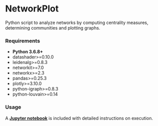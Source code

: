 # NetworkPlot

Python script to analyze networks by computing centrality measures, determining communities and plotting graphs.

### Requirements

* **Python 3.6.8+**
* datashader>=0.10.0
* leidenalg>=0.8.3
* networkit>=7.0
* networkx>=2.3
* pandas>=0.25.3
* plotly>=3.10.0
* python-igraph>=0.8.3
* python-louvain>=0.14

### Usage

A **[Jupyter notebook](NetworkPlot.ipynb)** is included with detailed instructions on execution.
